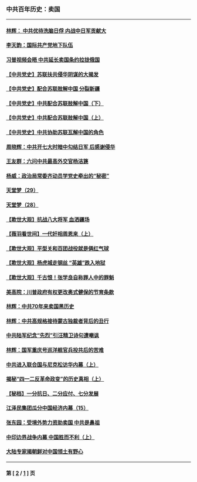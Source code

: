 ### 中共百年历史：卖国
---
#### [林辉： 中共优待洗脑日俘 内战中日军贡献大](../../pages/nf1176117/n13624644.md?12030430) 
#### [李天韵：国际共产党地下队伍](../../pages/nf1176117/n13611808.md?12030430) 
#### [习普视频会晤 中共延长卖国条约拉拢俄国](../../pages/nf1176117/n13060971.md?12030430) 
#### [【中共党史】苏联扶共侵华阴谋的大揭发](../../pages/nf1176117/n13056050.md?12030430) 
#### [【中共党史】配合苏联肢解中国 分裂新疆](../../pages/nf1176117/n13040700.md?12030430) 
#### [【中共党史】中共配合苏联肢解中国（下）](../../pages/nf1176117/n13035660.md?12030430) 
#### [【中共党史】中共配合苏联肢解中国（上）](../../pages/nf1176117/n13030262.md?12030430) 
#### [【中共党史】中共协助苏联瓦解中国的角色](../../pages/nf1176117/n13018109.md?12030430) 
#### [周晓辉：中共开七大时暗中勾结日军 后感谢侵华](../../pages/nf1176117/n12921960.md?12030430) 
#### [王友群：六问中共最高外交官杨洁篪](../../pages/nf1176117/n12836495.md?12030430) 
#### [杨威：政治局常委齐动员学党史牵出的“秘密”](../../pages/nf1176117/n12764642.md?12030430) 
#### [天堂梦（29）](../../pages/nf1176117/n12408465.md?12030430) 
#### [天堂梦（28）](../../pages/nf1176117/n12408309.md?12030430) 
#### [【欺世大观】抗战八大将军 血洒疆场](../../pages/nf1176117/n12357044.md?12030430) 
#### [【薇羽看世间】一代奸相周恩来（上）](../../pages/nf1176117/n12401109.md?12030430) 
#### [【欺世大观】平型关和百团战役就是俩红气球](../../pages/nf1176117/n12359157.md?12030430) 
#### [【欺世大观】杨虎城走钢丝 “英雄”跌入地狱](../../pages/nf1176117/n12358840.md?12030430) 
#### [【欺世大观】千古恨！张学良自称罪人中的罪魁](../../pages/nf1176117/n12358629.md?12030430) 
#### [美高院：川普政府有权更改奥式健保的节育条款](../../pages/nf1176117/n12242171.md?12030430) 
#### [林辉：中共70年来卖国黑历史](../../pages/nf1176117/n11552181.md?12030430) 
#### [林辉：中共高规格接待蒙古独裁者背后的丑行](../../pages/nf1176117/n11225005.md?12030430) 
#### [中共陆军纪念“先烈”引汪精卫诗句遭嘲讽](../../pages/nf1176117/n11153345.md?12030430) 
#### [林辉：国军重庆号巡洋舰官兵投共后的苦难](../../pages/nf1176117/n10997801.md?12030430) 
#### [中共进入联合国与尼克松访华内幕（上）](../../pages/nf1176117/n10138788.md?12030430) 
#### [揭秘“四一二反革命政变”的历史真相（上）](../../pages/nf1176117/n9996650.md?12030430) 
#### [【秘档】一分抗日、二分应付、七分发展](../../pages/nf1176117/n9331484.md?12030430) 
#### [江泽民集团瓜分中国经济内幕（15）](../../pages/nf1176117/n9268584.md?12030430) 
#### [张东园：受境外势力资助卖国 中共是鼻祖](../../pages/nf1176117/n9272480.md?12030430) 
#### [中印边界战争内幕 中国胜而不利（上）](../../pages/nf1176117/n9252458.md?12030430) 
#### [大陆专家揭朝鲜对中国领土有野心](../../pages/nf1176117/n9074056.md?12030430) 

---
#### 第 [ [2](./2.md?12030430) / [1](./1.md?12030430) ] 页
